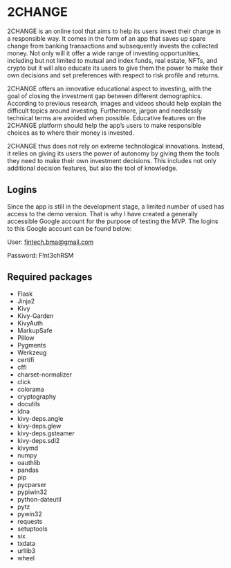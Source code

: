 # 2CHANGE
2CHANGE is an online tool that aims to help its users invest their change in a responsible way. It comes 
in the form of an app that saves up spare change from banking transactions and subsequently invests 
the collected money. Not only will it offer a wide range of investing 
opportunities, including but not limited to mutual and index funds, real estate, 
NFTs, and crypto but it will also educate its users to give 
them the power to make their own decisions and set preferences with respect to 
risk profile and returns.

2CHANGE offers an innovative educational aspect to investing, with the goal of closing the 
investment gap between different demographics. According to previous research, images and videos 
should help explain the difficult topics around investing. Furthermore, jargon and needlessly technical
terms are avoided when possible. Educative features on the 2CHANGE platform 
should help the app’s users to make responsible choices as to where their money is invested. 

2CHANGE thus does not rely on extreme technological innovations. Instead, it relies on giving its users 
the power of autonomy by giving them the tools they need to make their own investment decisions. 
This includes not only additional decision features, but also the tool of knowledge.

## Logins
Since the app is still in the development stage, a limited number of used has access to the demo version.
That is why I have created a generally accessible Google account for the purpose of testing the MVP.
The logins to this Google account can be found below:

User: fintech.bma@gmail.com

Password: F!nt3chRSM

## Required packages
* Flask
* Jinja2
* Kivy
* Kivy-Garden
* KivyAuth
* MarkupSafe
* Pillow
* Pygments
* Werkzeug
* certifi
* cffi
* charset-normalizer
* click
* colorama
* cryptography
* docutils
* idna
* kivy-deps.angle
* kivy-deps.glew
* kivy-deps.gsteamer
* kivy-deps.sdl2
* kivymd
* numpy
* oauthlib
* pandas
* pip
* pycparser
* pypiwin32
* python-dateutil
* pytz
* pywin32
* requests
* setuptools
* six
* txdata
* urllib3
* wheel